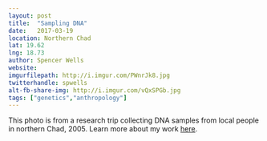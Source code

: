 ```yaml
---
layout: post
title:  "Sampling DNA"
date:   2017-03-19
location: Northern Chad
lat: 19.62
lng: 18.73
author: Spencer Wells
website: 
imgurfilepath: http://i.imgur.com/PWnrJk8.jpg
twitterhandle: spwells
alt-fb-share-img: http://i.imgur.com/vQxSPGb.jpg
tags: ["genetics","anthropology"]
---
```


This photo is from a research trip collecting DNA samples from local people in northern Chad, 2005. Learn more about my work [here](https://en.wikipedia.org/wiki/Spencer_Wells).